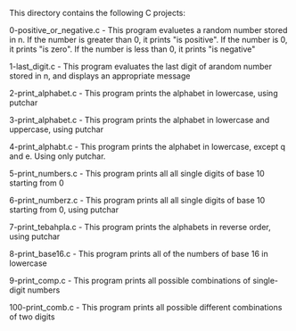 This directory contains the following C projects:

0-positive_or_negative.c - This program evaluetes a random number stored in n. If the number is greater than 0, it prints "is positive". If the number is 0, it prints "is zero". If  the number is less than 0, it prints "is negative"

1-last_digit.c -  This program evaluates the last digit of arandom number stored in n, and displays an appropriate message

2-print_alphabet.c - This program prints the alphabet in lowercase, using putchar

3-print_alphabet.c - This program prints the alphabet in lowercase and uppercase, using putchar

4-print_alphabt.c -  This program prints the alphabet in lowercase, except q and e. Using only putchar.

5-print_numbers.c - This program prints all all single digits of base 10 starting from 0

6-print_numberz.c - This program prints all all single digits of base 10 starting from 0, using putchar

7-print_tebahpla.c - This program prints the alphabets in reverse order, using putchar

8-print_base16.c - This program prints all of the numbers of base 16 in lowercase

9-print_comp.c - This program prints all possible combinations of single-digit numbers

100-print_comb.c - This program prints all possible different combinations of two digits

 
